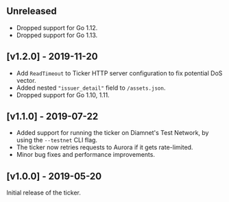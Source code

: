 ## Unreleased

* Dropped support for Go 1.12.
* Dropped support for Go 1.13.


## [v1.2.0] - 2019-11-20
- Add `ReadTimeout` to Ticker HTTP server configuration to fix potential DoS vector.
- Added nested `"issuer_detail"` field to `/assets.json`.
- Dropped support for Go 1.10, 1.11.


## [v1.1.0] - 2019-07-22

- Added support for running the ticker on Diamnet's Test Network, by using the `--testnet` CLI flag.
- The ticker now retries requests to Aurora if it gets rate-limited.
- Minor bug fixes and performance improvements.


## [v1.0.0] - 2019-05-20

Initial release of the ticker.
